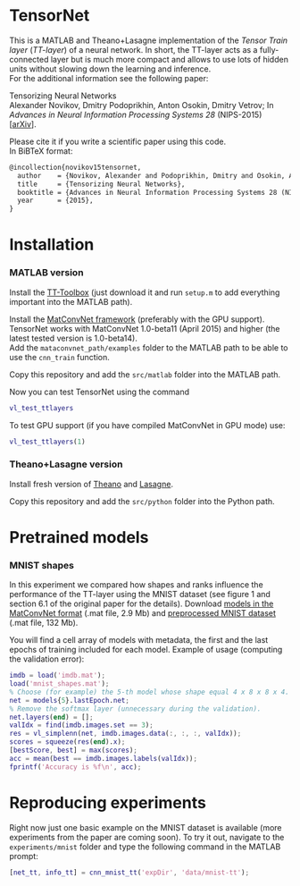 # TensorNet


This is a MATLAB and Theano+Lasagne implementation of the _Tensor Train layer_ (_TT-layer_) of a neural network. In short, the TT-layer acts as a fully-connected layer but is much more compact and allows to use lots of hidden units without slowing down the learning and inference.   
For the additional information see the following paper:

Tensorizing Neural Networks  
Alexander Novikov, Dmitry Podoprikhin, Anton Osokin, Dmitry Vetrov; In _Advances in Neural Information Processing Systems 28_ (NIPS-2015) [[arXiv](http://arxiv.org/abs/1509.06569)].

Please cite it if you write a scientific paper using this code.  
In BiBTeX format:
```latex
@incollection{novikov15tensornet,
  author    = {Novikov, Alexander and Podoprikhin, Dmitry and Osokin, Anton and Vetrov, Dmitry},
  title     = {Tensorizing Neural Networks},
  booktitle = {Advances in Neural Information Processing Systems 28 (NIPS)},
  year      = {2015},
}
```

# Installation

### MATLAB version

Install the [TT-Toolbox](https://github.com/oseledets/TT-Toolbox) (just download it and run `setup.m` to add everything important into the MATLAB path).

Install the [MatConvNet framework](http://www.vlfeat.org/matconvnet/) (preferably with the GPU support). TensorNet works with MatConvNet 1.0-beta11 (April 2015) and higher (the latest tested version is 1.0-beta14).  
Add the `mataconvnet_path/examples` folder to the MATLAB path to be able to use the `cnn_train` function.

Copy this repository and add the `src/matlab` folder into the MATLAB path.

Now you can test TensorNet using the command
``` matlab
vl_test_ttlayers
```

To test GPU support (if you have compiled MatConvNet in GPU mode) use:
``` matlab
vl_test_ttlayers(1)
```

### Theano+Lasagne version
Install fresh version of [Theano](http://deeplearning.net/software/theano/) and [Lasagne](https://lasagne.readthedocs.org/en/latest/).

Copy this repository and add the `src/python` folder into the Python path.

# Pretrained models
### MNIST shapes
In this experiment we compared how shapes and ranks influence the performance of the TT-layer using the MNIST dataset (see figure 1 and section 6.1 of the original paper for the details). Download [models in the MatConvNet format](https://dl.dropboxusercontent.com/u/49234889/tensor-net/mnist_shapes/mnist_shapes.mat) (.mat file, 2.9 Mb) and [preprocessed MNIST dataset](https://dl.dropboxusercontent.com/u/49234889/tensor-net/mnist_shapes/imdb.mat) (.mat file, 132 Mb).

You will find a cell array of models with metadata, the first and the last epochs of training included for each model. Example of usage (computing the validation error):
``` matlab
imdb = load('imdb.mat');
load('mnist_shapes.mat');
% Choose (for example) the 5-th model whose shape equal 4 x 8 x 8 x 4.
net = models{5}.lastEpoch.net;
% Remove the softmax layer (unnecessary during the validation).
net.layers(end) = [];
valIdx = find(imdb.images.set == 3);
res = vl_simplenn(net, imdb.images.data(:, :, :, valIdx));
scores = squeeze(res(end).x);
[bestScore, best] = max(scores);
acc = mean(best == imdb.images.labels(valIdx));
fprintf('Accuracy is %f\n', acc);
```

# Reproducing experiments
Right now just one basic example on the MNIST dataset is available (more experiments from the paper are coming soon). To try it out, navigate to the `experiments/mnist` folder and type the following command in the MATLAB prompt:
``` matlab
[net_tt, info_tt] = cnn_mnist_tt('expDir', 'data/mnist-tt');
```
